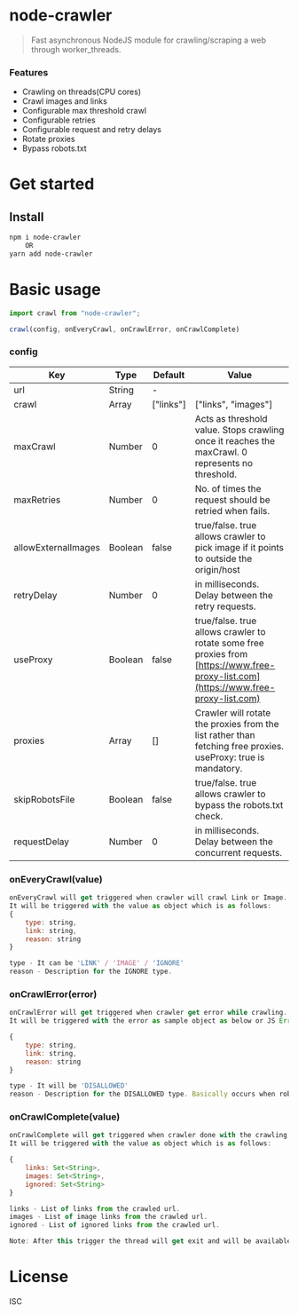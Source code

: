 # node-crawler

> Fast asynchronous NodeJS module for crawling/scraping a web through worker_threads.

### Features
- Crawling on threads(CPU cores)
- Crawl images and links
- Configurable max threshold crawl
- Configurable retries
- Configurable request and retry delays
- Rotate proxies
- Bypass robots.txt

# Get started

## Install
```sh
npm i node-crawler
    OR
yarn add node-crawler
```


# Basic usage

```js
import crawl from "node-crawler";

crawl(config, onEveryCrawl, onCrawlError, onCrawlComplete)
```


### config
Key | Type | Default | Value
--- | --- | --- | ---
url | String | - | 
crawl | Array<String> | ["links"] | ["links", "images"]
maxCrawl | Number | 0 | Acts as threshold value. Stops crawling once it reaches the maxCrawl. 0 represents no threshold.
maxRetries | Number | 0 | No. of times the request should be retried when fails.
allowExternalImages| Boolean | false | true/false. true allows crawler to pick image if it points to outside the origin/host
retryDelay| Number | 0 | in milliseconds. Delay between the retry requests.
useProxy| Boolean | false | true/false. true allows crawler to rotate some free proxies from [https://www.free-proxy-list.com](https://www.free-proxy-list.com)
proxies| Array<String> | [] | Crawler will rotate the proxies from the list rather than fetching free proxies. useProxy: true is mandatory.
skipRobotsFile| Boolean | false | true/false. true allows crawler to bypass the robots.txt check.
requestDelay| Number | 0 | in milliseconds. Delay between the concurrent requests.


### onEveryCrawl(value)
```js
onEveryCrawl will get triggered when crawler will crawl Link or Image.
It will be triggered with the value as object which is as follows:
{
    type: string,
    link: string,
    reason: string
}

type - It can be 'LINK' / 'IMAGE' / 'IGNORE'
reason - Description for the IGNORE type.
```


### onCrawlError(error)
```js
onCrawlError will get triggered when crawler get error while crawling.
It will be triggered with the error as sample object as below or JS Error object.

{
    type: string,
    link: string,
    reason: string
}

type - It will be 'DISALLOWED'
reason - Description for the DISALLOWED type. Basically occurs when robots.txt disallows the url.
```


### onCrawlComplete(value)
```js
onCrawlComplete will get triggered when crawler done with the crawling.
It will be triggered with the value as object which is as follows:

{
    links: Set<String>,
    images: Set<String>,
    ignored: Set<String>
}

links - List of links from the crawled url.
images - List of image links from the crawled url.
ignored - List of ignored links from the crawled url.

Note: After this trigger the thread will get exit and will be available for others.
```


# License
ISC
